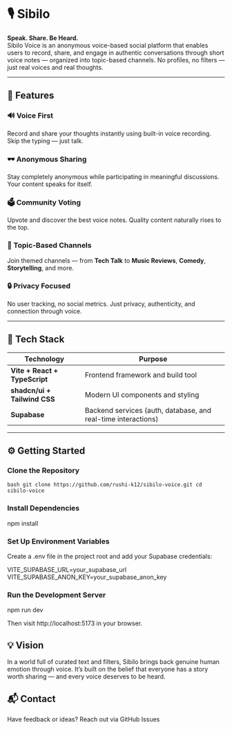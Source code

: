 # 🎙️ Sibilo

**Speak. Share. Be Heard.**  
Sibilo Voice is an anonymous voice-based social platform that enables users to record, share, and engage in authentic conversations through short voice notes — organized into topic-based channels. No profiles, no filters — just real voices and real thoughts.

---

## 🚀 Features

### 🔊 Voice First
Record and share your thoughts instantly using built-in voice recording. Skip the typing — just talk.

### 🕶️ Anonymous Sharing
Stay completely anonymous while participating in meaningful discussions. Your content speaks for itself.

### 🗳️ Community Voting
Upvote and discover the best voice notes. Quality content naturally rises to the top.

### 🧩 Topic-Based Channels
Join themed channels — from **Tech Talk** to **Music Reviews**, **Comedy**, **Storytelling**, and more.

### 🔒 Privacy Focused
No user tracking, no social metrics. Just privacy, authenticity, and connection through voice.

---

## 🧠 Tech Stack

| Technology | Purpose |
|-------------|----------|
| **Vite + React + TypeScript** | Frontend framework and build tool |
| **shadcn/ui + Tailwind CSS** | Modern UI components and styling |
| **Supabase** | Backend services (auth, database, and real-time interactions) |

---

## ⚙️ Getting Started

###  Clone the Repository
``bash
git clone https://github.com/rushi-k12/sibilo-voice.git
cd sibilo-voice``

### Install Dependencies
npm install

### Set Up Environment Variables

Create a .env file in the project root and add your Supabase credentials:

VITE_SUPABASE_URL=your_supabase_url
VITE_SUPABASE_ANON_KEY=your_supabase_anon_key

### Run the Development Server
npm run dev


Then visit http://localhost:5173 in your browser.

## 💡 Vision

In a world full of curated text and filters, Sibilo brings back genuine human emotion through voice.
It’s built on the belief that everyone has a story worth sharing — and every voice deserves to be heard.

## 📬 Contact

Have feedback or ideas?
Reach out via GitHub Issues

